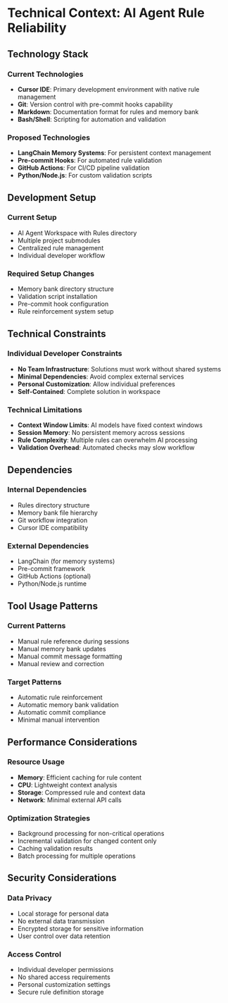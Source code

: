 # Technical Context: AI Agent Rule Reliability

## Technology Stack

### Current Technologies
- **Cursor IDE**: Primary development environment with native rule management
- **Git**: Version control with pre-commit hooks capability
- **Markdown**: Documentation format for rules and memory bank
- **Bash/Shell**: Scripting for automation and validation

### Proposed Technologies
- **LangChain Memory Systems**: For persistent context management
- **Pre-commit Hooks**: For automated rule validation
- **GitHub Actions**: For CI/CD pipeline validation
- **Python/Node.js**: For custom validation scripts

## Development Setup

### Current Setup
- AI Agent Workspace with Rules directory
- Multiple project submodules
- Centralized rule management
- Individual developer workflow

### Required Setup Changes
- Memory bank directory structure
- Validation script installation
- Pre-commit hook configuration
- Rule reinforcement system setup

## Technical Constraints

### Individual Developer Constraints
- **No Team Infrastructure**: Solutions must work without shared systems
- **Minimal Dependencies**: Avoid complex external services
- **Personal Customization**: Allow individual preferences
- **Self-Contained**: Complete solution in workspace

### Technical Limitations
- **Context Window Limits**: AI models have fixed context windows
- **Session Memory**: No persistent memory across sessions
- **Rule Complexity**: Multiple rules can overwhelm AI processing
- **Validation Overhead**: Automated checks may slow workflow

## Dependencies

### Internal Dependencies
- Rules directory structure
- Memory bank file hierarchy
- Git workflow integration
- Cursor IDE compatibility

### External Dependencies
- LangChain (for memory systems)
- Pre-commit framework
- GitHub Actions (optional)
- Python/Node.js runtime

## Tool Usage Patterns

### Current Patterns
- Manual rule reference during sessions
- Manual memory bank updates
- Manual commit message formatting
- Manual review and correction

### Target Patterns
- Automatic rule reinforcement
- Automatic memory bank validation
- Automatic commit compliance
- Minimal manual intervention

## Performance Considerations

### Resource Usage
- **Memory**: Efficient caching for rule content
- **CPU**: Lightweight context analysis
- **Storage**: Compressed rule and context data
- **Network**: Minimal external API calls

### Optimization Strategies
- Background processing for non-critical operations
- Incremental validation for changed content only
- Caching validation results
- Batch processing for multiple operations

## Security Considerations

### Data Privacy
- Local storage for personal data
- No external data transmission
- Encrypted storage for sensitive information
- User control over data retention

### Access Control
- Individual developer permissions
- No shared access requirements
- Personal customization settings
- Secure rule definition storage

